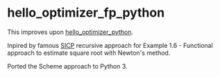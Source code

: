 # hello_optimizer_fp_python

This improves upon [hello_optimizer_python](https://github.com/nalbarr/hello_optimizer_python).

Inpired by famous [SICP](https://mitpress.mit.edu/sites/default/files/sicp/index.html) recursive approach for Example 1.6 - Functional approach to estimate square root with Newton's method.

Ported the Scheme approach to Python 3.
